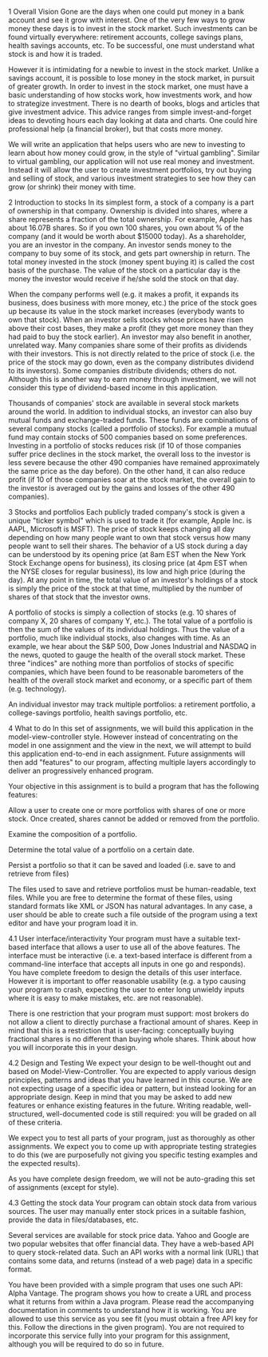 1 Overall Vision
Gone are the days when one could put money in a bank account and see it grow with interest. One of the very few ways to grow money these days is to invest in the stock market. Such investments can be found virtually everywhere: retirement accounts, college savings plans, health savings accounts, etc. To be successful, one must understand what stock is and how it is traded.

However it is intimidating for a newbie to invest in the stock market. Unlike a savings account, it is possible to lose money in the stock market, in pursuit of greater growth. In order to invest in the stock market, one must have a basic understanding of how stocks work, how investments work, and how to strategize investment. There is no dearth of books, blogs and articles that give investment advice. This advice ranges from simple invest-and-forget ideas to devoting hours each day looking at data and charts. One could hire professional help (a financial broker), but that costs more money.

We will write an application that helps users who are new to investing to learn about how money could grow, in the style of "virtual gambling". Similar to virtual gambling, our application will not use real money and investment. Instead it will allow the user to create investment portfolios, try out buying and selling of stock, and various investment strategies to see how they can grow (or shrink) their money with time.

2 Introduction to stocks
In its simplest form, a stock of a company is a part of ownership in that company. Ownership is divided into shares, where a share represents a fraction of the total ownership. For example, Apple has about 16.07B shares. So if you own 100 shares, you own about  % of the company (and it would be worth about $15000 today). As a shareholder, you are an investor in the company. An investor sends money to the company to buy some of its stock, and gets part ownership in return. The total money invested in the stock (money spent buying it) is called the cost basis of the purchase. The value of the stock on a particular day is the money the investor would receive if he/she sold the stock on that day.

When the company performs well (e.g. it makes a profit, it expands its business, does business with more money, etc.) the price of the stock goes up because its value in the stock market increases (everybody wants to own that stock). When an investor sells stocks whose prices have risen above their cost bases, they make a profit (they get more money than they had paid to buy the stock earlier). An investor may also benefit in another, unrelated way. Many companies share some of their profits as dividends with their investors. This is not directly related to the price of stock (i.e. the price of the stock may go down, even as the company distributes dividend to its investors). Some companies distribute dividends; others do not. Although this is another way to earn money through investment, we will not consider this type of dividend-based income in this application.

Thousands of companies' stock are available in several stock markets around the world. In addition to individual stocks, an investor can also buy mutual funds and exchange-traded funds. These funds are combinations of several company stocks (called a portfolio of stocks). For example a mutual fund may contain stocks of 500 companies based on some preferences. Investing in a portfolio of stocks reduces risk (if 10 of those companies suffer price declines in the stock market, the overall loss to the investor is less severe because the other 490 companies have remained approximately the same price as the day before). On the other hand, it can also reduce profit (if 10 of those companies soar at the stock market, the overall gain to the investor is averaged out by the gains and losses of the other 490 companies).

3 Stocks and portfolios
Each publicly traded company's stock is given a unique "ticker symbol" which is used to trade it (for example, Apple Inc. is AAPL, Microsoft is MSFT). The price of stock keeps changing all day depending on how many people want to own that stock versus how many people want to sell their shares. The behavior of a US stock during a day can be understood by its opening price (at 8am EST when the New York Stock Exchange opens for business), its closing price (at 4pm EST when the NYSE closes for regular business), its low and high price (during the day). At any point in time, the total value of an investor's holdings of a stock is simply the price of the stock at that time, multiplied by the number of shares of that stock that the investor owns.

A portfolio of stocks is simply a collection of stocks (e.g. 10 shares of company X, 20 shares of company Y, etc.). The total value of a portfolio is then the sum of the values of its individual holdings. Thus the value of a portfolio, much like individual stocks, also changes with time. As an example, we hear about the S&P 500, Dow Jones Industrial and NASDAQ in the news, quoted to gauge the health of the overall stock market. These three "indices" are nothing more than portfolios of stocks of specific companies, which have been found to be reasonable barometers of the health of the overall stock market and economy, or a specific part of them (e.g. technology).

An individual investor may track multiple portfolios: a retirement portfolio, a college-savings portfolio, health savings portfolio, etc.

4 What to do
In this set of assignments, we will build this application in the model-view-controller style. However instead of concentrating on the model in one assignment and the view in the next, we will attempt to build this application end-to-end in each assignment. Future assignments will then add "features" to our program, affecting multiple layers accordingly to deliver an progressively enhanced program.

Your objective in this assignment is to build a program that has the following features:

Allow a user to create one or more portfolios with shares of one or more stock. Once created, shares cannot be added or removed from the portfolio.

Examine the composition of a portfolio.

Determine the total value of a portfolio on a certain date.

Persist a portfolio so that it can be saved and loaded (i.e. save to and retrieve from files)

The files used to save and retrieve portfolios must be human-readable, text files. While you are free to determine the format of these files, using standard formats like XML or JSON has natural advantages. In any case, a user should be able to create such a file outside of the program using a text editor and have your program load it in.

4.1 User interface/interactivity
Your program must have a suitable text-based interface that allows a user to use all of the above features. The interface must be interactive (i.e. a text-based interface is different from a command-line interface that accepts all inputs in one go and responds). You have complete freedom to design the details of this user interface. However it is important to offer reasonable usability (e.g. a typo causing your program to crash, expecting the user to enter long unwieldy inputs where it is easy to make mistakes, etc. are not reasonable).

There is one restriction that your program must support: most brokers do not allow a client to directly purchase a fractional amount of shares. Keep in mind that this is a restriction that is user-facing: conceptually buying fractional shares is no different than buying whole shares. Think about how you will incorporate this in your design.

4.2 Design and Testing
We expect your design to be well-thought out and based on Model-View-Controller. You are expected to apply various design principles, patterns and ideas that you have learned in this course. We are not expecting usage of a specific idea or pattern, but instead looking for an appropriate design. Keep in mind that you may be asked to add new features or enhance existing features in the future. Writing readable, well-structured, well-documented code is still required: you will be graded on all of these criteria.

We expect you to test all parts of your program, just as thoroughly as other assignments. We expect you to come up with appropriate testing strategies to do this (we are purposefully not giving you specific testing examples and the expected results).

As you have complete design freedom, we will not be auto-grading this set of assignments (except for style).

4.3 Getting the stock data
Your program can obtain stock data from various sources. The user may manually enter stock prices in a suitable fashion, provide the data in files/databases, etc.

Several services are available for stock price data. Yahoo and Google are two popular websites that offer financial data. They have a web-based API to query stock-related data. Such an API works with a normal link (URL) that contains some data, and returns (instead of a web page) data in a specific format.

You have been provided with a simple program that uses one such API: Alpha Vantage. The program shows you how to create a URL and process what it returns from within a Java program. Please read the accompanying documentation in comments to understand how it is working. You are allowed to use this service as you see fit (you must obtain a free API key for this. Follow the directions in the given program). You are not required to incorporate this service fully into your program for this assignment, although you will be required to do so in future.

